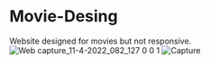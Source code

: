 # Movie-Desing 
Website designed for movies but not responsive.
![Web capture_11-4-2022_082_127 0 0 1](https://user-images.githubusercontent.com/91673068/162642503-ca505f7f-8501-4aed-82b3-8639e15c480f.jpeg)
![Capture](https://user-images.githubusercontent.com/91673068/162642466-9fc977de-3819-46cc-963c-a9ebe26bd397.PNG)

